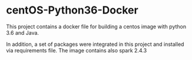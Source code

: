 # centOS-Python36-Docker

 This project contains a docker file for building a centos image with python 3.6 and Java.
 
 In addition, a set of packages were integrated in this project and installed via requirements file. 
 The image contains also spark 2.4.3
